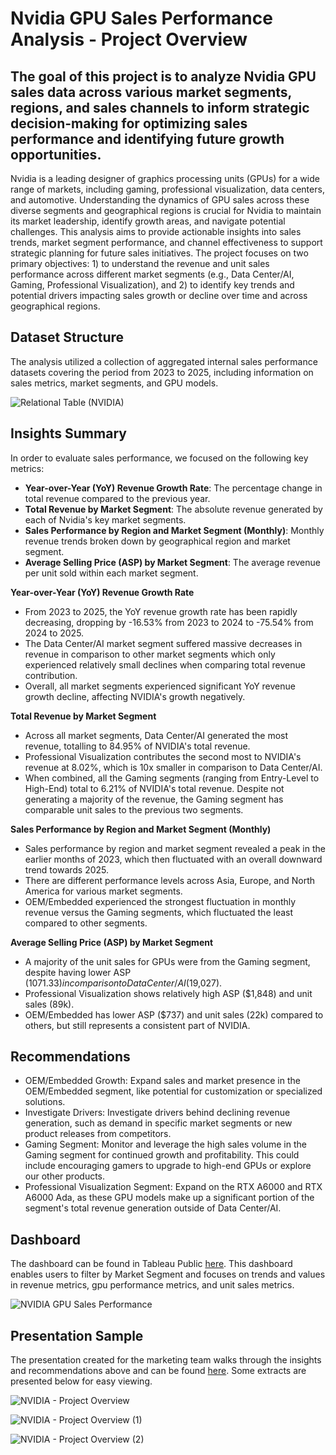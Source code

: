 # Nvidia GPU Sales Performance Analysis - Project Overview

## The goal of this project is to analyze Nvidia GPU sales data across various market segments, regions, and sales channels to inform strategic decision-making for optimizing sales performance and identifying future growth opportunities.

Nvidia is a leading designer of graphics processing units (GPUs) for a wide range of markets, including gaming, professional visualization, data centers, and automotive. Understanding the dynamics of GPU sales across these diverse segments and geographical regions is crucial for Nvidia to maintain its market leadership, identify growth areas, and navigate potential challenges. This analysis aims to provide actionable insights into sales trends, market segment performance, and channel effectiveness to support strategic planning for future sales initiatives. The project focuses on two primary objectives: 1) to understand the revenue and unit sales performance across different market segments (e.g., Data Center/AI, Gaming, Professional Visualization), and 2) to identify key trends and potential drivers impacting sales growth or decline over time and across geographical regions.

## Dataset Structure

The analysis utilized a collection of aggregated internal sales performance datasets covering the period from 2023 to 2025, including information on sales metrics, market segments, and GPU models.

![Relational Table (NVIDIA)](https://github.com/user-attachments/assets/44d8e361-5757-43b3-a719-22989bad0cf0)


## Insights Summary

In order to evaluate sales performance, we focused on the following key metrics:

* **Year-over-Year (YoY) Revenue Growth Rate**: The percentage change in total revenue compared to the previous year.
* **Total Revenue by Market Segment**: The absolute revenue generated by each of Nvidia's key market segments.
* **Sales Performance by Region and Market Segment (Monthly)**: Monthly revenue trends broken down by geographical region and market segment.
* **Average Selling Price (ASP) by Market Segment**: The average revenue per unit sold within each market segment.

**Year-over-Year (YoY) Revenue Growth Rate**
* From 2023 to 2025, the YoY revenue growth rate has been rapidly decreasing, dropping by -16.53% from 2023 to 2024 to -75.54% from 2024 to 2025.
* The Data Center/AI market segment suffered massive decreases in revenue in comparison to other market segments which only experienced relatively small declines when comparing total revenue contribution.
* Overall, all market segments experienced significant YoY revenue growth decline, affecting NVIDIA's growth negatively.

**Total Revenue by Market Segment**
* Across all market segments, Data Center/AI generated the most revenue, totalling to 84.95% of NVIDIA's total revenue.
* Professional Visualization contributes the second most to NVIDIA's revenue at 8.02%, which is 10x smaller in comparison to Data Center/AI.
* When combined, all the Gaming segments (ranging from Entry-Level to High-End) total to 6.21% of NVIDIA's total revenue. Despite not generating a majority of the revenue, the Gaming segment has comparable unit sales to the previous two segments.

**Sales Performance by Region and Market Segment (Monthly)**
* Sales performance by region and market segment revealed a peak in the earlier months of 2023, which then fluctuated with an overall downward trend towards 2025.
* There are different performance levels across Asia, Europe, and North America for various market segments.
* OEM/Embedded experienced the strongest fluctuation in monthly revenue versus the Gaming segments, which fluctuated the least compared to other segments.

**Average Selling Price (ASP) by Market Segment**
* A majority of the unit sales for GPUs were from the Gaming segment, despite having lower ASP ($1071.33) in comparison to Data Center/AI ($19,027).
* Professional Visualization shows relatively high ASP ($1,848) and unit sales (89k).
* OEM/Embedded has lower ASP ($737) and unit sales (22k) compared to others, but still represents a consistent part of NVIDIA.

## Recommendations

* OEM/Embedded Growth: Expand sales and market presence in the OEM/Embedded segment, like potential for customization or specialized solutions.
* Investigate Drivers: Investigate drivers behind declining revenue generation, such as demand in specific market segments or new product releases from competitors.
* Gaming Segment: Monitor and leverage the high sales volume in the Gaming segment for continued growth and profitability. This could include encouraging gamers to upgrade to high-end GPUs or explore our other products.
* Professional Visualization Segment: Expand on the RTX A6000 and RTX A6000 Ada, as these GPU models make up a significant portion of the segment's total revenue generation outside of Data Center/AI.

## Dashboard

The dashboard can be found in Tableau Public [here](https://public.tableau.com/app/profile/celine.nguyen7574/viz/NVIDIAGPUSalesPerformance/NVIDIAGPUSalesPerformance). This dashboard enables users to filter by Market Segment and focuses on trends and values in revenue metrics, gpu performance metrics, and unit sales metrics.

![NVIDIA GPU Sales Performance](https://github.com/user-attachments/assets/6434e6f8-f6aa-45b8-b6a7-8d005fda7a26)

## Presentation Sample

The presentation created for the marketing team walks through the insights and recommendations above and can be found [here](https://docs.google.com/presentation/d/1pUMSjYDfEccNDbBfMHWn-FgM2NTtn-gPvi7LhV148oU/edit?usp=sharing). Some extracts are presented below for easy viewing.

![NVIDIA - Project Overview](https://github.com/user-attachments/assets/3ae08007-2347-45dc-a83c-6ed031ec8147)

![NVIDIA - Project Overview (1)](https://github.com/user-attachments/assets/b8bd3378-5a6b-4de3-9f39-336e4ffd59ad)

![NVIDIA - Project Overview (2)](https://github.com/user-attachments/assets/59a42e76-eba7-4bb2-a75f-ae578373d72d)
